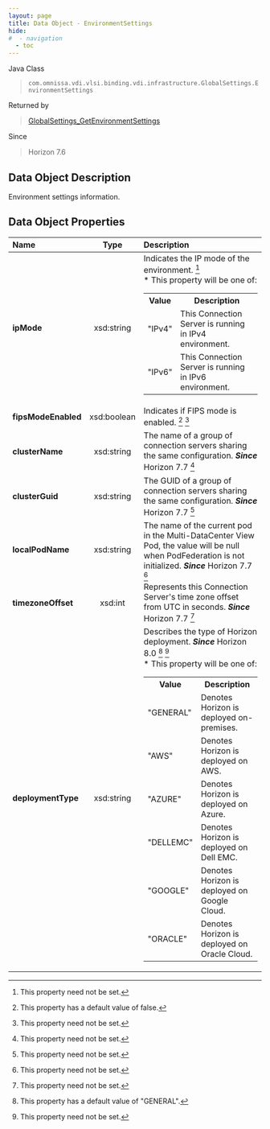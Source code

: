 ```yaml
---
layout: page
title: Data Object - EnvironmentSettings
hide:
#  - navigation
  - toc
---
```






Java Class
> `com.omnissa.vdi.vlsi.binding.vdi.infrastructure.GlobalSettings.EnvironmentSettings`

Returned by
> [GlobalSettings_GetEnvironmentSettings](vdi.infrastructure.GlobalSettings.md#getEnvironmentSettings)

Since
> Horizon 7.6


## Data Object Description

Environment settings information.

## Data Object Properties

 Name | Type | Description
:---|:---:|:---
**ipMode**|  xsd:string|  Indicates the IP mode of the environment. [^1]<br>* This property will be one of:<br><table><tr><th>Value</th><th>Description</th></tr><tr><td>"IPv4"</td><td>This Connection Server is running in IPv4 environment.</td></tr><tr><td>"IPv6"</td><td>This Connection Server is running in IPv6 environment.</td></tr></table>
**fipsModeEnabled**|  xsd:boolean|  Indicates if FIPS mode is enabled. [^5] [^1]
**clusterName**|  xsd:string|  The name of a group of connection servers sharing the same configuration.  **_Since_** Horizon 7.7 [^1]
**clusterGuid**|  xsd:string|  The GUID of a group of connection servers sharing the same configuration.  **_Since_** Horizon 7.7 [^1]
**localPodName**|  xsd:string|  The name of the current pod in the Multi-DataCenter View Pod, the value will be null when PodFederation is not initialized.  **_Since_** Horizon 7.7 [^1]
**timezoneOffset**|  xsd:int|  Represents this Connection Server's time zone offset from UTC in seconds.  **_Since_** Horizon 7.7 [^1]
**deploymentType**|  xsd:string|  Describes the type of Horizon deployment.  **_Since_** Horizon 8.0 [^180] [^1]<br>* This property will be one of:<br><table><tr><th>Value</th><th>Description</th></tr><tr><td>"GENERAL"</td><td>Denotes Horizon is deployed on-premises.</td></tr><tr><td>"AWS"</td><td>Denotes Horizon is deployed on AWS.</td></tr><tr><td>"AZURE"</td><td>Denotes Horizon is deployed on Azure.</td></tr><tr><td>"DELLEMC"</td><td>Denotes Horizon is deployed on Dell EMC.</td></tr><tr><td>"GOOGLE"</td><td>Denotes Horizon is deployed on Google Cloud.</td></tr><tr><td>"ORACLE"</td><td>Denotes Horizon is deployed on Oracle Cloud.</td></tr></table>
 


 


[^1]: This property need not be set.
[^5]: This property has a default value of false.
[^180]: This property has a default value of "GENERAL".